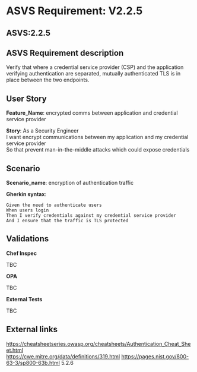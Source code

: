 # ASVS Requirement: V2.2.5

## ASVS:2.2.5

## ASVS Requirement description

Verify that where a credential service provider (CSP) and the application verifying authentication are separated, mutually authenticated TLS is in place between the two endpoints.

## User Story

**Feature_Name**: encrypted comms between application and credential service provider

**Story**:
As a Security Engineer\
I want encrypt communications between my application and my credential service provider\
So that prevent man-in-the-middle attacks which could expose credentials

## Scenario

**Scenario_name**: encryption of authentication traffic

**Gherkin syntax**:

```gherkin
Given the need to authenticate users
When users login
Then I verify credentials against my credential service provider
And I ensure that the traffic is TLS protected
```


## Validations

**Chef Inspec**

TBC

**OPA**

TBC

**External Tests**

TBC

## External links

<https://cheatsheetseries.owasp.org/cheatsheets/Authentication_Cheat_Sheet.html> \
<https://cwe.mitre.org/data/definitions/319.html>
<https://pages.nist.gov/800-63-3/sp800-63b.html> 5.2.6
